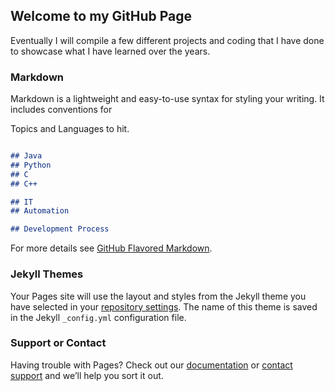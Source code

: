 ## Welcome to my GitHub Page

Eventually I will compile a few different projects and coding that I have done to showcase what I have learned over the years. 

### Markdown

Markdown is a lightweight and easy-to-use syntax for styling your writing. It includes conventions for

Topics and Languages to hit.

```markdown

## Java
## Python
## C
## C++

## IT
## Automation

## Development Process

```

For more details see [GitHub Flavored Markdown](https://guides.github.com/features/mastering-markdown/).

### Jekyll Themes

Your Pages site will use the layout and styles from the Jekyll theme you have selected in your [repository settings](https://github.com/codymstouffer67/codymstouffer67.github.io/settings). The name of this theme is saved in the Jekyll `_config.yml` configuration file.

### Support or Contact

Having trouble with Pages? Check out our [documentation](https://help.github.com/categories/github-pages-basics/) or [contact support](https://github.com/contact) and we’ll help you sort it out.
